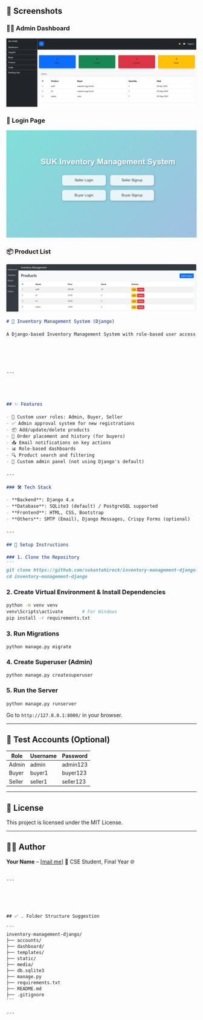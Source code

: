 ## 📸 Screenshots

### 🧑‍💼 Admin Dashboard
![Admin Dashboard](screenshots/suki2.png)
### 🔐 Login Page
![Login Page](screenshots/suki1.png)
### 📦 Product List
![List](screenshots/suki3.png)
````markdown
# 🛒 Inventory Management System (Django)

A Django-based Inventory Management System with role-based user access. Designed for managing buyers, sellers, product inventory, and order tracking.





---




## ✨ Features

- 🔐 Custom user roles: Admin, Buyer, Seller
- ✅ Admin approval system for new registrations
- 📦 Add/update/delete products
- 🛒 Order placement and history (for buyers)
- 📤 Email notifications on key actions
- 📊 Role-based dashboards
- 🔍 Product search and filtering
- 📁 Custom admin panel (not using Django's default)

---

### 🛠️ Tech Stack

- **Backend**: Django 4.x
- **Database**: SQLite3 (default) / PostgreSQL supported
- **Frontend**: HTML, CSS, Bootstrap
- **Others**: SMTP (Email), Django Messages, Crispy Forms (optional)

---

## 🚀 Setup Instructions

### 1. Clone the Repository
```
git clone https://github.com/sukantahirock/inventory-management-django.git
cd inventory-management-django
````

### 2. Create Virtual Environment & Install Dependencies

```bash
python -m venv venv
venv\Scripts\activate       # For Windows
pip install -r requirements.txt
```

### 3. Run Migrations

```
python manage.py migrate
```

### 4. Create Superuser (Admin)

```
python manage.py createsuperuser
```

### 5. Run the Server

```
python manage.py runserver
```

Go to `http://127.0.0.1:8000/` in your browser.

---

## 🧪 Test Accounts (Optional)

| Role   | Username | Password  |
| ------ | -------- | --------- |
| Admin  | admin    | admin123  |
| Buyer  | buyer1   | buyer123  |
| Seller | seller1  | seller123 |

---

## 📄 License

This project is licensed under the MIT License.

---

## 🙋‍♂️ Author

**Your Name** – \[[mail me](mailto:haridasnag01715511031@gmail.com)]
📍 CSE Student, Final Year
🌐 

````

---





## ✅ . Folder Structure Suggestion

```
inventory-management-django/
├── accounts/                
├── dashboard/               
├── templates/
├── static/
├── media/
├── db.sqlite3
├── manage.py
├── requirements.txt
├── README.md
├── .gitignore
```

---

